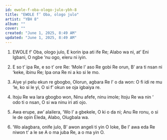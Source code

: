 ```yaml
---
id: ewole-f-oba-ologo-julo-ybh-8
title: "EWOLE f’ Oba, ologo julo"
artist: "YBH 8"
album: ""
cover: ""
created: "June 1, 2025, 8:49 AM"
updated: "June 1, 2025, 8:49 AM"
---
```


1. EWOLE f’ Oba, ologo julo,
E korin ipa ati ife Re;
Alabo wa ni, at’ Eni Igbani,
O ngbe ‘nu ogo, eleru ni iyin.

2. E so t’ ipa Re, e so t’ ore Re:
‘Mole l’ aso Re gobi Re orun,
B’ ara ti nsan ni ‘keke, ibinu Re;
Ipa ona Re ni a ko si le mo.

3. Aiye yi pelu ekun re gbogbo,
Olorun, agbara Re l’ o da won:
O fi idi re mu ‘le, ko si le yi,
O si f’ okun se oja igbaiya re.

4. Itoju Re wa lara gbogbo won,
Ninu afefe, ninu imole;
Itoju Re wa nin ‘ odo ti o nsan,
O si wa ninu iri ati ojo.

5. Awa erupe, aw’ alailera,
‘Wo l’ a gbekele, O ki o da ni;
Anu Re ronu, o si le de opin
Eleda, Alabo, Olugbala wa.

6. ‘Wo alagbara, onife julo,
B’ awon angeli ti yin O loke,
Be l’ awa eda Re niwon t’ a le se
A o ma juba Re, a o ma yin O.